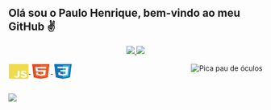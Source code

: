 ## Olá sou o Paulo Henrique, bem-vindo ao meu GitHub ✌️
<div align="center">
  <a href="https://github.com/paulohldev">
  <img height="180em" src="https://github-readme-stats.vercel.app/api?username=paulohldev&show_icons=true&theme=tokyonight&include_all_commits=true&count_private=true"/>
  <img height="180em" src="https://github-readme-stats.vercel.app/api/top-langs/?username=paulohldev&layout=compact&langs_count=7&theme=tokyonight"/>
</div>
<div style="display: inline_block"><br>
  <img align="center" alt="JavaScript" height="30" width="40" src="https://raw.githubusercontent.com/devicons/devicon/master/icons/javascript/javascript-plain.svg">
  <img align="center" alt="HTML" height="30" width="40" src="https://raw.githubusercontent.com/devicons/devicon/master/icons/html5/html5-original.svg">
  <img align="center" alt="CSS" height="30" width="40" src="https://raw.githubusercontent.com/devicons/devicon/master/icons/css3/css3-original.svg">
    <img align="right" alt="Pica pau de óculos" height="150" src="https://github.com/paulohldev.png">

</div>
  
  ##
   
<a href="https://www.linkedin.com/in/paulohldev" target="_blank"><img src="https://img.shields.io/badge/-LinkedIn-%230077B5?style=for-the-badge&logo=linkedin&logoColor=white" target="_blank"></a>
